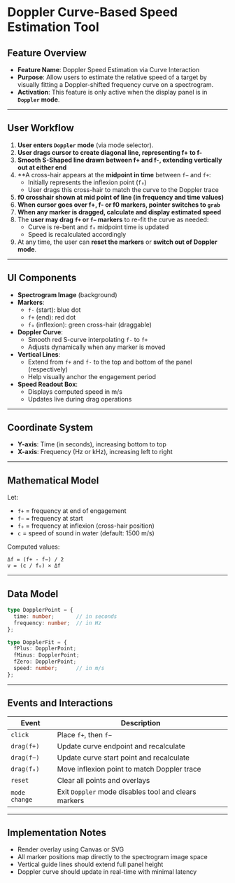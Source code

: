 # Doppler Curve-Based Speed Estimation Tool

## Feature Overview

- **Feature Name**: Doppler Speed Estimation via Curve Interaction
- **Purpose**: Allow users to estimate the relative speed of a target by visually fitting a Doppler-shifted frequency curve on a spectrogram.
- **Activation**: This feature is only active when the display panel is in **`Doppler` mode**.

---

## User Workflow

1. **User enters `Doppler` mode** (via mode selector).
2. **User drags cursor to create diagonal line, representing f+ to f-**
3. **Smooth S-Shaped line drawn between f+ and f-, extending vertically out at either end**
4. **A cross-hair appears at the **midpoint in time** between `f−` and `f+`:
   - Initially represents the inflexion point (`f₀`)
   - User drags this cross-hair to match the curve to the Doppler trace
5. **f0 crosshair shown at mid point of line (in frequency and time values)**
6. **When cursor goes over f+, f- or f0 markers, pointer switches to `grab`**
7. **When any marker is dragged, calculate and display estimated speed**
7. The **user may drag `f+` or `f−` markers** to re-fit the curve as needed:
   - Curve is re-bent and `f₀` midpoint time is updated
   - Speed is recalculated accordingly
8. At any time, the user can **reset the markers** or **switch out of Doppler mode**.

---

## UI Components

- **Spectrogram Image** (background)
- **Markers**:
  - `f-` (start): blue dot
  - `f+` (end): red dot
  - `f₀` (inflexion): green cross-hair (draggable)
- **Doppler Curve**:
  - Smooth red S-curve interpolating `f-` to `f+`
  - Adjusts dynamically when any marker is moved
- **Vertical Lines**:
  - Extend from `f+` and `f-` to the top and bottom of the panel (respectively)
  - Help visually anchor the engagement period
- **Speed Readout Box**:
  - Displays computed speed in m/s
  - Updates live during drag operations

---

## Coordinate System

- **Y-axis**: Time (in seconds), increasing bottom to top
- **X-axis**: Frequency (Hz or kHz), increasing left to right

---

## Mathematical Model

Let:
- `f+` = frequency at end of engagement
- `f−` = frequency at start
- `f₀` = frequency at inflexion (cross-hair position)
- `c` = speed of sound in water (default: 1500 m/s)

Computed values:
```
Δf = (f+ - f−) / 2
v = (c / f₀) × Δf
```

---

## Data Model

```ts
type DopplerPoint = {
  time: number;       // in seconds
  frequency: number;  // in Hz
};

type DopplerFit = {
  fPlus: DopplerPoint;
  fMinus: DopplerPoint;
  fZero: DopplerPoint;
  speed: number;      // in m/s
};
```

---

## Events and Interactions

| Event         | Description |
|---------------|-------------|
| `click`       | Place `f+`, then `f−` |
| `drag(f+)`    | Update curve endpoint and recalculate |
| `drag(f−)`    | Update curve start point and recalculate |
| `drag(f₀)`    | Move inflexion point to match Doppler trace |
| `reset`       | Clear all points and overlays |
| `mode change` | Exit `Doppler` mode disables tool and clears markers |

---

## Implementation Notes

- Render overlay using Canvas or SVG
- All marker positions map directly to the spectrogram image space
- Vertical guide lines should extend full panel height
- Doppler curve should update in real-time with minimal latency
